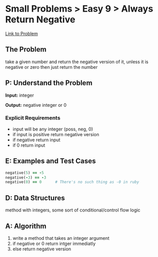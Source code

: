 # Small Problems > Easy 9 > Always Return Negative

[Link to Problem](https://launchschool.com/exercises/311da364)

## The Problem

take a given number and return the negative version of it, unless it is negative or zero then just return the number

## P: Understand the Problem

**Input:** integer

**Output:** negative integer or 0

### Explicit Requirements

- input will be any integer (poss, neg, 0)
- if input is positive return negative version
- if negative return input
- if 0 return input


## E: Examples and Test Cases

```ruby
negative(5) == -5
negative(-3) == -3
negative(0) == 0      # There's no such thing as -0 in ruby
```

## D: Data Structures

method with integers, some sort of conditional/control flow logic


## A: Algorithm

1. write a method that takes an integer argument
1. if negative or 0 return intger immediatly
1. else return negative version
